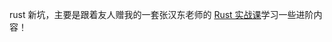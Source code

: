 rust 新坑，主要是跟着友人赠我的一套张汉东老师的 [Rust 实战课](https://pan.baidu.com/s/1eDe7bZ39t1tJ8dkS5UwmXw?pwd=6qyu)学习一些进阶内容！
